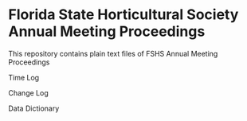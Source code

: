 # Florida State Horticultural Society Annual Meeting Proceedings
 This repository contains plain text files of FSHS Annual Meeting Proceedings

Time Log


Change Log


Data Dictionary

